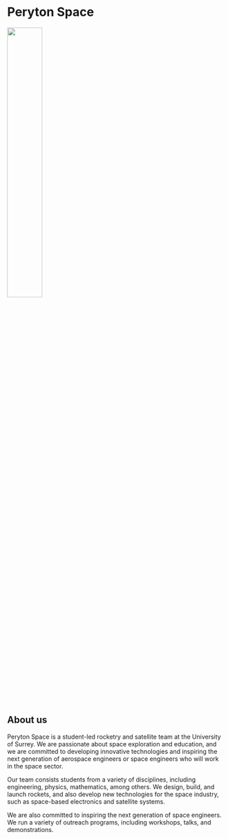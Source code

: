 # Peryton Space

<img src="https://github.com/PerytonSpace/.github/blob/main/assets/img/PerytonSpaceLogo.png" width = 40% height = 40%>

## About us
Peryton Space is a student-led rocketry and satellite team at the University of Surrey. We are passionate about space exploration and education, and we are committed to developing innovative technologies and inspiring the next generation of aerospace engineers or space engineers who will work in the space sector.

Our team consists students from a variety of disciplines, including engineering, physics, mathematics, among others. We design, build, and launch rockets, and also develop new technologies for the space industry, such as space-based electronics and satellite systems.

We are also committed to inspiring the next generation of space engineers. We run a variety of outreach programs, including workshops, talks, and demonstrations.
